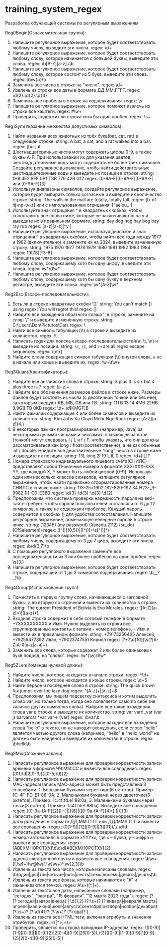 # training_system_regex
Разработка обучающей системы по регулярным выражениям

Reg0Begin(Ознакомительная группа):
1) Напишите регулярное выражение, которое будет соответствовать любому числу, выведите эти числа.
regex: \d+
2) Напишите регулярное выражение, которое будет соответствовать любому cлову, которое начинается с большой буквы, выведите эти слова.
regex: \b[A-Z][a-z]+\b
3) Напишите регулярное выражение, которое будет соответствовать любому cлову, которое состоит из 5 букв, выведите эти слова.
regex: \b\w{5}\b
4) Заменить все числа в строке на "число".
regex: \d+
5) Извлечь из строки все даты в формате ДД.ММ.ГГГГ.
regex: \d{2}\.\d{2}\.\d{4}
6) Заменить все пробелы в строке на подчеркивания.
regex: \s
7) Напишите регулярное выражение, которое поможет извлечь из строки все хэштеги.
regex: #\w+
8) Проверить, содержит ли строка хотя бы один пробел.
regex: \s+


Reg1Sym(Указание множества допустимых символов):
1) Найти названия всех животных из трёх букв(bat, cat, rat) в следующей строке.
string: A bat, a cat, and a rat walked into a bar.
regex: [bcr]at
2) Шестнадцатеричные числа могут содержать цифры 0-9, а также буквы A-F. При использовании их для указания цветов, шестнадцатеричные коды могут содержать не более трех символов. Создайте регулярное выражение, чтобы найти действительные шестнадцатеричные коды и выведите их позиции в строке.
string: 1H8 4E2 8FF 0P1 T8B 776 42B G12
regex: [0-9A-F][0-9A-F][0-9A-F] или [0-9A-F]{3}
3) Используя диапазоны символов, создайте регулярное выражение, которое будет выбирать только согласные и выведите их количество строке.
string: The walls in the mall are totally, totally tall.
regex: [b-df-hj-np-tv-z] или с импользованием отрицания: [^aeiou,. ]
4) Используйте знак отрицания ^ в квадратных скобках, чтобы сопоставить все слова ниже, которые не заканчиваются на y и выведите их в правильном формате.
string: day dog hog hay bog bay ray rub
regex: [a-z][a-z][^y ]
5) Напишите регулярное выражение, используя диапазон и знак отрицания ^ в квадратных скобках, чтобы найти все года между 1977 и 1982 (включительно) и замените их на 2024, выведите измененную строку.
string: 1975 1976 1977 1978 1979 1980 1981 1982 1983 1984
regex: 19[78][^3-6]
6) Напишите регулярное выражение, которое будет соответствовать любому слову, содержащему хотя бы одну цифру, выведите эти слова.
regex: \w*\d\w*
7) Напишите регулярное выражение, которое будет соответствовать любому слову, содержащему хотя бы одну букву в верхнем регистре, выведите эти слова.
regex: \w*[A-Z]\w*


Reg2Esc(Escape-последовательности):
1) Есть ли в строке квадратные скобки '[]'.
string: You can't match [] using regex! You will regret this!
regex: \[\]
2) Найдите все вхождения обратного слэша '\' в строке, замените на слэш '/' и выведите измененную строку.
string: C:\Users\Dan\Pictures\Cats
regex: \\
3) Найти все символы табуляции (\t) в строке и выведите их количество.
regex: \\t
4) Написать regex для поиска escape-последовательностей(\r, \t, \n) и выведите их позиции.
string: `\r`, `\t`, and `\n` are all regex escape sequences.
regex: \\[ntr]
5) Найдите слова содержащие символ табуляции (\t) внутри слова, а не в начале или конце и выведите их.
regex: \w+\\t\w+


Reg3Quant(Квантификаторы):
1) Найдите все английские слова в строке.
string: 3 plus 3 is six but 4 plus three is 7
regex: [a-z]+
2) Найдите все обозначения размеров файлов в строке ниже. Размеры файлов будут состоять из числа (с десятичной точкой или без нее), за которым следуют KB, MB, GB или TB.
string: 11TB 13 14.4MB 22HB 9.9GB TB 0KB
regex: \d+\.*\d*[KMGT]B
3) Найти фамилии содержащие 4 или более символов и выведите их количество.
string: Kim Jobs Xu Cloyd Mohr Ngo Rock
regex: [A-Z][a-z]{4,}
4) В некоторых языках программирования (например, Java) за некоторыми целыми числами и числами с плавающей запятой (точкой) могут следовать l / L и f / F, чтобы указать, что они должны рассматриваться как long / float (соответственно), а не как обычные int / double. Найдите все действительные "long" числа в строке ниже и выведите их позиции.
string: 13L long 2l 19 L lL 0
regex: \d+[lL]?
5) Номера страхового индивидуального лицевого счёта(СНИЛС) представляют собой 11-значные номера в формате ХХХ-ХХХ-ХХХ YY, где каждый X, Y может быть любой цифрой [0-9]. Используя один или несколько классов символов, напишите регулярное выражение, чтобы найти правильно отформатированные номера СНИЛС в списке ниже.
string: 113-25=1902 182-820-192 34 H23-_3-9982 1I1-O0-E38B
regex: \d{3}-\d{3}-\d{3} \d{2}
6) Предположим, что система проверки надежности пароля на веб-сайте требует, чтобы пароли пользователей составляли от 6 до 12 символов, а также не содержали пробелов. Каждый пароль содержится в скобках () для удобства сопоставления. Напишите регулярное выражение, помечающее неверные пароли в строке ниже.
string: (12345) (my password) (Xanadu.2112) (su_do) (OfSalesmen!)
regex: \([^()]{0,5}\)|\([^()]+\s[^()]*\)
7) Напишите регулярное выражение, которое будет соответствовать любому числу, содержащему от 3 до 7 цифр, выведите эти числа.
regex: \b\d{3,7}\b
8) С помощью регулярного выражения замените все последовательности из 3 или более пробелов на один пробел.
regex: \s{3,}
9) Напишите регулярное выражение, которое будет соответствовать строке, содержащей от 1 до 3 символов подчёркивания.
regex: \b__?_?\b


Reg4Group(Использование групп):
1) Поместить в первую группу слова, начинающиеся с заглавной буквы, а во вторую со строчной и вывести их количество в строке.
string: The current President of Bolivia is Evo Morales.
regex: ([A-Z][a-z]*)|([a-z]+)
2) Входная строка содержит в себе сотовый телефон в формате +7XXXXXXXXXX и Имя. Нужно выделить из строки все сгруппированные контакты с тегами <tel> - номер телефона, <name> - Имя и вывести их в правильном формате.
string: +79173256465 Алексей, +79256477392 Иван, +79023747551 Кирилл
regex: (?<tel>\+7\d{10})\s(?<name>[A-Z|А-Я|a-z|а-я]+)
3) Заменить все слова, которые содержат 2 или более одинаковых букв подряд, на "слово".
regex: \w*(\w)\1\w*


Reg5ZLen(Команды нулевой длины):
1) Найдите число, которое находится в начале строки.
regex: ^\d+
2) Найдите число, которое находится в конце строки.
regex: \d+$
3) Найти первое и последнее слово в строке.
string: The quick brown fox jumps over the lazy dog
regex: ^[A-z]+|[a-z]+$
4) Предположим, мы пишем подсветку синтаксиса и хотим выделить слово var, но только тогда, когда оно появляется само по себе (не касаясь других символов слова). Найдите все такие вхождения слова var в строке и выведите их количество.
string:  var varx _var (var j) barvarcar *var var-> {var}
regex: \bvar\b
5) Напишите регулярное выражение, которое находит все вхождения слова "hello" в тексте, но не находит вхождения, если слово "hello" является частью другого слова (например, "hello" в "hello_world" не должно быть найдено) и выведите их количество в строке.
regex: \bhello\b


Reg9Mix(Сложные задачи):
1) Написать регулярное выражение для проверки корректности записи времени в формате ЧЧ:ММ:СС и вывести все совпадения.
regex: ([01]\d|2[0-3])(:[0-5]\d){2}
2) Написать регулярное выражение для проверки корректности записи MAC-адреса(запись MAC-адреса может быть представлена 3 способами: 1. Большими буквами через тире(6 октетов). Пример: 1C-4F-FD-E1-88-0A; 2. Маленькими буквами через двоеточие(6 октетов). Пример: 1c:4f:fd:e1:88:0a; 3. Маленькими буквами через точки(3 октета). Пример: 1c4f.fde1.880a). Выведите все совпадения.
regex: ([0-9a-fA-F]{2}([:-]|)){6}|([0-9a-fA-F]{4}([.]|)){3}
3) Написать регулярное выражение для проверки корректности записи даты рождения в формате ДД.ММ.ГГГГ или ДД/ММ/ГГГГ и вывести все совпадения.
regex: (0[1-9]|[12][0-9]|[3][01])[/.](0[1-9]|1[0-2])[/.](19|20)\d\d
4) Написать регулярное выражение для проверки корректности записи номера автомобиля в формате xYYYxx, где x – буква, y – цифра и вывести все совпадения.
regex: [АВЕКМНОРСТХУ]\d\d\d[АВЕКМНОРСТХУ]{2}
5) Написать регулярное выражение для проверки корректности записи адреса электронной почты и вывести все совпадения.
regex: \b\w+([\.\w]+)*\w@\w((\.\w)*\w+)*\.\w{2,3}\b
6) Извлечь из текста все числа, которые написаны словами.
regex: \b(один|два|три|четыре|пять|шесть|семь|восемь|девять|десять)\b
7) Извлечь из текста все фразы, которые начинаются с "А" и заканчиваются точкой.
regex: А\s+([^.]+)\.
8) Извлечь из текста все даты, написанные словами (например, "сегодня", "завтра", "15 февраля", "12 марта 2023 года").
regex: (?:
        (?:сегодня|завтра|вчера)
    |
        \d{1,2}
        (?:\s+)?
        (?:января|февраля|марта|апреля|мая|июня|июля|августа|сентября|октября|ноября|декабря)
        (?:\s+)?
        (?:\d{4})? 
        (?:\s+)?
        (?:года)?
    )
9) Извлечь из текста все HTML-теги, включая атрибуты и значения атрибутов.
regex: <([^>]+)>
10) Проверить, является ли строка валидным IP-адресом.
regex: (([0-9]|[1-9][0-9]|1[0-9]{2}|2[0-4][0-9]|25[0-5])\.){3}([0-9]|[1-9][0-9]|1[0-9]{2}|2[0-4][0-9]|25[0-5])
